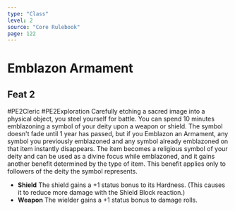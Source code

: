 ```yaml
---
type: "Class"
level: 2
source: "Core Rulebook"
page: 122
---
```

# Emblazon Armament
## Feat 2
#PE2Cleric #PE2Exploration 
Carefully etching a sacred image into a physical object, you steel yourself for battle. You can spend 10 minutes emblazoning a symbol of your deity upon a weapon or shield. The symbol doesn't fade until 1 year has passed, but if you Emblazon an Armament, any symbol you previously emblazoned and any symbol already emblazoned on that item instantly disappears. The item becomes a religious symbol of your deity and can be used as a divine focus while emblazoned, and it gains another benefit determined by the type of item. This benefit applies only to followers of the deity the symbol represents.

- **Shield** The shield gains a +1 status bonus to its Hardness. (This causes it to reduce more damage with the Shield Block reaction.)
- **Weapon** The wielder gains a +1 status bonus to damage rolls.